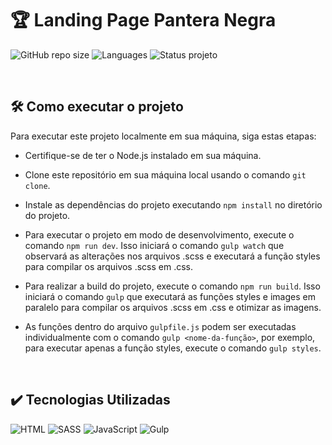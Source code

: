 # 🏆 Landing Page Pantera Negra
![GitHub repo size](https://img.shields.io/github/repo-size/BrunoOliveira16/black-panther-page?style=for-the-badge)
![Languages](https://img.shields.io/github/languages/count/BrunoOliveira16/black-panther-page?style=for-the-badge)
![Status projeto](https://img.shields.io/badge/STATUS-EM%20DESENVOLVIMENTO-blue?style=for-the-badge)

<br>

## 🛠️ Como executar o projeto
Para executar este projeto localmente em sua máquina, siga estas etapas:

- Certifique-se de ter o Node.js instalado em sua máquina.

- Clone este repositório em sua máquina local usando o comando ``git clone``.

- Instale as dependências do projeto executando ``npm install`` no diretório do projeto.

- Para executar o projeto em modo de desenvolvimento, execute o comando ``npm run dev``. Isso iniciará o comando ``gulp watch`` que observará as alterações nos arquivos .scss e executará a função styles para compilar os arquivos .scss em .css.

- Para realizar a build do projeto, execute o comando ``npm run build``. Isso iniciará o comando ``gulp`` que executará as funções styles e images em paralelo para compilar os arquivos .scss em .css e otimizar as imagens.

- As funções dentro do arquivo ``gulpfile.js`` podem ser executadas individualmente com o comando ``gulp <nome-da-função>``, por exemplo, para executar apenas a função styles, execute o comando ``gulp styles``.

<br>

## ✔️ Tecnologias Utilizadas
![HTML](https://img.shields.io/badge/HTML5-E34F26?style=for-the-badge&logo=html5&logoColor=white)
![SASS](https://img.shields.io/badge/Sass-CC6699?style=for-the-badge&logo=sass&logoColor=white)
![JavaScript](https://img.shields.io/badge/JavaScript-323330?style=for-the-badge&logo=javascript&logoColor=F7DF1E)
![Gulp](https://img.shields.io/badge/Gulp-CF4647?style=for-the-badge&logo=gulp&logoColor=white)